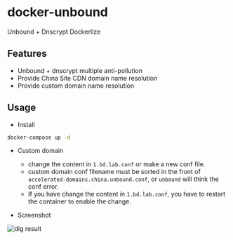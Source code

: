 # docker-unbound
Unbound + Dnscrypt Dockerlize

## Features
- Unbound + dnscrypt multiple anti-pollution
- Provide China Site CDN domain name resolution
- Provide custom domain name resolution

## Usage
- Install
```bash
docker-compose up -d
```

- Custom domain
    - change the content in `1.bd.lab.conf` or make a new conf file.
    - custom domain conf filename must be sorted in the front of  `accelerated-domains.china.unbound.conf`, or `unbound` will think the conf error.
    - If you have change the content in `1.bd.lab.conf`, you have to restart the container to enable the change.

- Screenshot

![dig result](https://vgy.me/eiW22s.png)